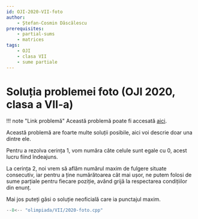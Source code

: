 ```yaml
---
id: OJI-2020-VII-foto
author:
    - Ștefan-Cosmin Dăscălescu
prerequisites:
    - partial-sums
    - matrices
tags:
    - OJI
    - clasa VII
    - sume partiale
---
```


# Soluția problemei foto (OJI 2020, clasa a VII-a)

!!! note "Link problemă"
    Această problemă poate fi accesată [aici](https://kilonova.ro/problems/923/).

Această problemă are foarte multe soluții posibile, aici voi descrie doar una dintre
ele.

Pentru a rezolva cerința 1, vom număra câte celule sunt egale cu 0, acest lucru
fiind îndeajuns.

La cerința 2, noi vrem să aflăm numărul maxim de fulgere situate consecutiv, iar
pentru a ține numărătoarea cât mai ușor, ne putem folosi de sume parțiale pentru
fiecare poziție, având grijă la respectarea condițiilor din enunț.

Mai jos puteți găsi o soluție neoficială care ia punctajul maxim.

```cpp
--8<-- "olimpiada/VII/2020-foto.cpp"
```